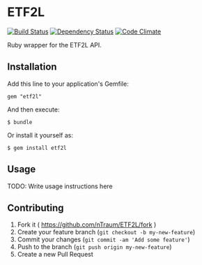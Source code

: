 # ETF2L
[![Build Status](https://travis-ci.org/nTraum/ETF2L.svg?branch=master)](https://travis-ci.org/nTraum/ETF2L)
[![Dependency Status](https://gemnasium.com/nTraum/ETF2L.svg)](https://gemnasium.com/nTraum/ETF2L)
[![Code Climate](https://codeclimate.com/github/nTraum/ETF2L.png)](https://codeclimate.com/github/nTraum/ETF2L)

Ruby wrapper for the ETF2L API.

## Installation

Add this line to your application's Gemfile:

    gem "etf2l"

And then execute:

    $ bundle

Or install it yourself as:

    $ gem install etf2l

## Usage

TODO: Write usage instructions here

## Contributing

1. Fork it ( https://github.com/nTraum/ETF2L/fork )
2. Create your feature branch (`git checkout -b my-new-feature`)
3. Commit your changes (`git commit -am 'Add some feature'`)
4. Push to the branch (`git push origin my-new-feature`)
5. Create a new Pull Request
